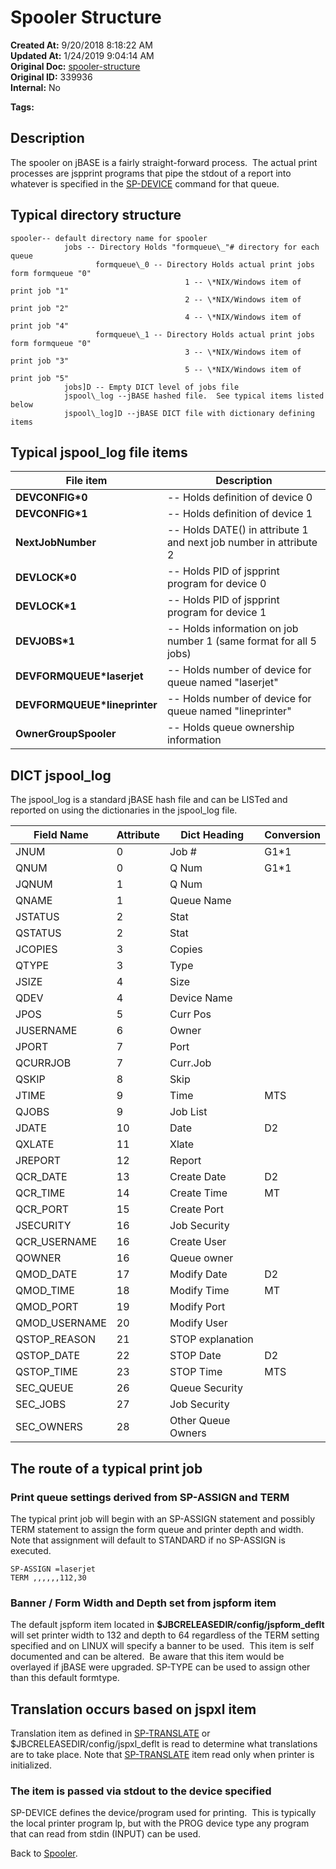 # Spooler Structure

**Created At:** 9/20/2018 8:18:22 AM  
**Updated At:** 1/24/2019 9:04:14 AM  
**Original Doc:** [spooler-structure](https://docs.jbase.com/44205-spooler/spooler-structure)  
**Original ID:** 339936  
**Internal:** No  

**Tags:**
<badge text='spooler' vertical='middle' />

## Description

The spooler on jBASE is a fairly straight-forward process.  The actual print processes are jspprint programs that pipe the stdout of a report into whatever is specified in the [SP-DEVICE](./../sp-device) command for that queue.

## Typical directory structure

```
spooler-- default directory name for spooler  
            jobs -- Directory Holds "formqueue\_"# directory for each queue  
                   formqueue\_0 -- Directory Holds actual print jobs form formqueue "0"  
                                       1 -- \*NIX/Windows item of print job "1"  
                                       2 -- \*NIX/Windows item of print job "2"  
                                       4 -- \*NIX/Windows item of print job "4"  
                   formqueue\_1 -- Directory Holds actual print jobs form formqueue "0"  
                                       3 -- \*NIX/Windows item of print job "3"  
                                       5 -- \*NIX/Windows item of print job "5"  
            jobs]D -- Empty DICT level of jobs file  
            jspool\_log --jBASE hashed file.  See typical items listed below  
            jspool\_log]D --jBASE DICT file with dictionary defining items  
```

## Typical jspool\_log file items

| File item | Description |
| --- | --- |
| **DEVCONFIG\*0** | -- Holds definition of device 0 |
| **DEVCONFIG\*1** | -- Holds definition of device 1 |
| **NextJobNumber** | -- Holds DATE() in attribute 1 and next job number in attribute 2 |
| **DEVLOCK\*0** | -- Holds PID of jspprint program for device 0 |
| **DEVLOCK\*1** | -- Holds PID of jspprint program for device 1 |
| **DEVJOBS\*1** | -- Holds information on job number 1 (same format for all 5 jobs) |
| **DEVFORMQUEUE\*laserjet** | -- Holds number of device for queue named "laserjet" |
| **DEVFORMQUEUE\*lineprinter** | -- Holds number of device for queue named "lineprinter" |
| **OwnerGroupSpooler** | -- Holds queue ownership information |

## DICT jspool\_log

The jspool\_log is a standard jBASE hash file and can be LISTed and reported on using the dictionaries in the jspool\_log file.

| Field Name | Attribute | Dict Heading | Conversion |
| --- | --- | --- | --- |
| JNUM | 0 | Job # | G1\*1 |
| QNUM | 0 | Q Num | G1\*1 |
| JQNUM | 1 | Q Num |   |
| QNAME | 1 | Queue Name |   |
| JSTATUS | 2 | Stat |   |
| QSTATUS | 2 | Stat |   |
| JCOPIES | 3 | Copies |   |
| QTYPE | 3 | Type |   |
| JSIZE | 4 | Size |   |
| QDEV | 4 | Device Name |   |
| JPOS | 5 | Curr Pos |   |
| JUSERNAME | 6 | Owner |   |
| JPORT | 7 | Port |   |
| QCURRJOB | 7 | Curr.Job |   |
| QSKIP | 8 | Skip |   |
| JTIME | 9 | Time | MTS |
| QJOBS | 9 | Job List |   |
| JDATE | 10 | Date | D2 |
| QXLATE | 11 | Xlate |   |
| JREPORT | 12 | Report |   |
| QCR\_DATE | 13 | Create Date | D2 |
| QCR\_TIME | 14 | Create Time | MT |
| QCR\_PORT | 15 | Create Port |   |
| JSECURITY | 16 | Job Security |   |
| QCR\_USERNAME | 16 | Create User |   |
| QOWNER | 16 | Queue owner |   |
| QMOD\_DATE | 17 | Modify Date | D2 |
| QMOD\_TIME | 18 | Modify Time | MT |
| QMOD\_PORT | 19 | Modify Port |   |
| QMOD\_USERNAME | 20 | Modify User |   |
| QSTOP\_REASON | 21 | STOP explanation |   |
| QSTOP\_DATE | 22 | STOP Date | D2 |
| QSTOP\_TIME | 23 | STOP Time | MTS |
| SEC\_QUEUE | 26 | Queue Security |   |
| SEC\_JOBS | 27 | Job Security |   |
| SEC\_OWNERS | 28 | Other Queue Owners |   |

## The route of a typical print job

### Print queue settings derived from SP-ASSIGN and TERM

The typical print job will begin with an SP-ASSIGN statement and possibly TERM statement to assign the form queue and printer depth and width. Note that assignment will default to STANDARD if no SP-ASSIGN is executed.

```
SP-ASSIGN =laserjet
TERM ,,,,,,112,30
```

### Banner / Form Width and Depth set from jspform item

The default jspform item located in **$JBCRELEASEDIR/config/jspform\_deflt** will set printer width to 132 and depth to 64 regardless of the TERM setting specified and on LINUX will specify a banner to be used.  This item is self documented and can be altered.  Be aware that this item would be overlayed if jBASE were upgraded. SP-TYPE can be used to assign other than this default formtype.

## Translation occurs based on jspxl item

Translation item as defined in [SP-TRANSLATE](./../sp-translate) or $JBCRELEASEDIR/config/jspxl\_deflt is read to determine what translations are to take place. Note that [SP-TRANSLATE](./../sp-translate) item read only when printer is initialized.

### The item is passed via stdout to the device specified

SP-DEVICE defines the device/program used for printing.  This is typically the local printer program lp, but with the PROG device type any program that can read from stdin (INPUT) can be used.

Back to [Spooler](./../jbase-spooler).
